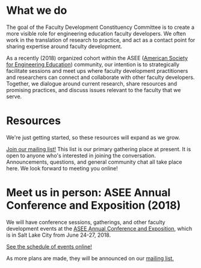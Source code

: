 What we do
=============

The goal of the Faculty Development Constituency Committee is to create a more visible role for engineering education faculty developers. We often work in the translation of research to practice, and act as a contact point for sharing expertise around faculty development.

As a recently (2018) organized cohort within the ASEE ([American Society for Engineering Education](http://asee.org)) community, our intention is to strategically facilitate sessions and meet ups where faculty development practitioners and researchers can connect and collaborate with other faculty developers. Together, we dialogue around current research, share resources and promising practices, and discuss issues relevant to the faculty that we serve.

Resources 
==========================

We're just getting started, so these resources will expand as we grow.

[Join our mailing list!](https://groups.google.com/forum/#!forum/engr-pod) This list is our primary gathering place at present. It is open to anyone who's interested in joining the conversation. Announcements, questions, and general community chat all take place here. We look forward to meeting you online!

Meet us in person: ASEE Annual Conference and Exposition (2018)
================================================================

We will have conference sessions, gatherings, and other faculty development events at the [ASEE Annual Conference and Exposition](https://www.asee.org/conferences-and-events/conferences/annual-conference/2018), which is in Salt Lake City from June 24-27, 2018.

[See the schedule of events online!](http://bit.ly/2018ASEE_conf-sessions)

As more plans are made, they will be announced on our [mailing list.](https://groups.google.com/forum/#!forum/engr-pod)
